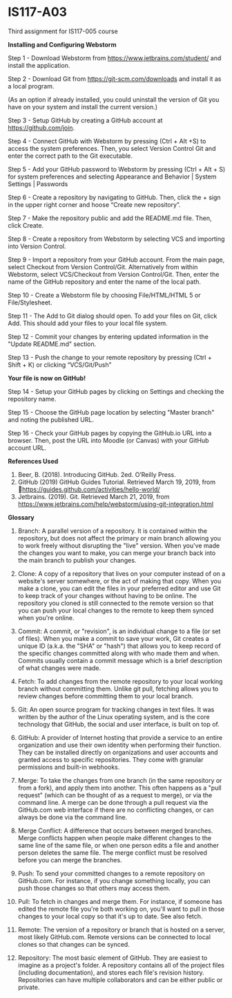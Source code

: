 # IS117-A03
Third assignment for IS117-005 course

**Installing and Configuring Webstorm**

Step 1 - Download Webstorm from https://www.jetbrains.com/student/ and install the application.


Step 2 - Download Git from https://git-scm.com/downloads and install it as a local program.

(As an option if already installed, you could uninstall the version of Git you have on your system and install the current version.)


Step 3 - Setup GitHub by creating a GitHub account at https://github.com/join.


Step 4 - Connect GitHub with Webstorm by pressing (Ctrl + Alt +S) to access the system preferences. Then, you select Version Control Git and enter the correct path to the Git executable.


Step 5 - Add your GitHub password to Webstorm by pressing (Ctrl + Alt + S) for system preferences and selecting Appearance and Behavior | System Settings | Passwords


Step 6 - Create a repository by navigating to GitHub. Then, click the + sign in the upper right corner and hoose “Create new repository”.


Step 7 - Make the repository public and add the README.md file. Then, click Create.


Step 8 - Create a repository from Webstorm by selecting VCS and importing into Version Control.


Step 9 - Import a repository from your GitHub account. From the main page, select Checkout from Version Control/Git. Alternatively from within Webstorm, select VCS/Checkout from Version Control/Git. Then, enter the name of the GitHub repository and enter the name of the local path.


Step 10 - Create a Webstorm file by choosing File/HTML/HTML 5 or File/Stylesheet.


Step 11 - The Add to Git dialog should open. To add your files on Git, click Add. This should add your files to your local file system.


Step 12 - Commit your changes by entering updated information in the "Update README.md" section.


Step 13 - Push the change to your remote repository by pressing (Ctrl + Shift + K) or clicking “VCS/Git/Push”


**Your file is now on GitHub!**


Step 14 - Setup your GitHub pages by clicking on Settings and checking the repository name.


Step 15 - Choose the GitHub page location by selecting "Master branch" and noting the published URL.


Step 16 - Check your GitHub pages by copying the GitHub.io URL into a browser. Then, post the URL into Moodle (or Canvas) with your GitHub account URL.



**References Used**

1) Beer, B. (2018). Introducing GitHub. 2ed. O’Reilly Press. 
2) GitHub (2019) GitHub Guides Tutorial. Retrieved  March 19, 2019, from https://guides.github.com/activities/hello-world/ 
3) Jetbrains. (2019). Git.   Retrieved March 21, 2019, from https://www.jetbrains.com/help/webstorm/using-git-integration.html






**Glossary**

1) Branch: A parallel version of a repository. It is contained within the repository, but does not affect the primary or main branch allowing you to work freely without disrupting the "live" version. When you've made the changes you want to make, you can merge your branch back into the main branch to publish your changes.

2) Clone: A copy of a repository that lives on your computer instead of on a website's server somewhere, or the act of making that copy. When you make a clone, you can edit the files in your preferred editor and use Git to keep track of your changes without having to be online. The repository you cloned is still connected to the remote version so that you can push your local changes to the remote to keep them synced when you're online.

3) Commit: A commit, or "revision", is an individual change to a file (or set of files). When you make a commit to save your work, Git creates a unique ID (a.k.a. the "SHA" or "hash") that allows you to keep record of the specific changes committed along with who made them and when. Commits usually contain a commit message which is a brief description of what changes were made.

4) Fetch: To add changes from the remote repository to your local working branch without committing them. Unlike git pull, fetching allows you to review changes before committing them to your local branch.

5) Git: An open source program for tracking changes in text files. It was written by the author of the Linux operating system, and is the core technology that GitHub, the social and user interface, is built on top of.

6) GitHub: A provider of Internet hosting that provide a service to an entire organization and use their own identity when performing their function. They can be installed directly on organizations and user accounts and granted access to specific repositories. They come with granular permissions and built-in webhooks.

7) Merge: To take the changes from one branch (in the same repository or from a fork), and apply them into another. This often happens as a "pull request" (which can be thought of as a request to merge), or via the command line. A merge can be done through a pull request via the GitHub.com web interface if there are no conflicting changes, or can always be done via the command line.

8) Merge Conflict: A difference that occurs between merged branches. Merge conflicts happen when people make different changes to the same line of the same file, or when one person edits a file and another person deletes the same file. The merge conflict must be resolved before you can merge the branches.

9) Push: To send your committed changes to a remote repository on GitHub.com. For instance, if you change something locally, you can push those changes so that others may access them.

10) Pull: To fetch in changes and merge them. For instance, if someone has edited the remote file you're both working on, you'll want to pull in those changes to your local copy so that it's up to date. See also fetch.

11) Remote: The version of a repository or branch that is hosted on a server, most likely GitHub.com. Remote versions can be connected to local clones so that changes can be synced.

12) Repository: The most basic element of GitHub. They are easiest to imagine as a project's folder. A repository contains all of the project files (including documentation), and stores each file's revision history. Repositories can have multiple collaborators and can be either public or private.

